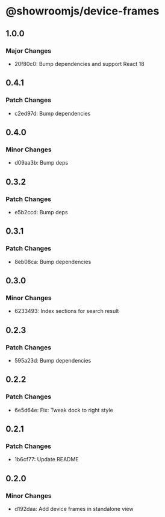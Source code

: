 # @showroomjs/device-frames

## 1.0.0

### Major Changes

- 20f80c0: Bump dependencies and support React 18

## 0.4.1

### Patch Changes

- c2ed97d: Bump dependencies

## 0.4.0

### Minor Changes

- d09aa3b: Bump deps

## 0.3.2

### Patch Changes

- e5b2ccd: Bump deps

## 0.3.1

### Patch Changes

- 8eb08ca: Bump dependencies

## 0.3.0

### Minor Changes

- 6233493: Index sections for search result

## 0.2.3

### Patch Changes

- 595a23d: Bump dependencies

## 0.2.2

### Patch Changes

- 6e5d64e: Fix: Tweak dock to right style

## 0.2.1

### Patch Changes

- 1b6cf77: Update README

## 0.2.0

### Minor Changes

- d192daa: Add device frames in standalone view
